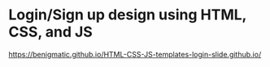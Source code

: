 # Login/Sign up design using HTML, CSS, and JS

https://benigmatic.github.io/HTML-CSS-JS-templates-login-slide.github.io/
